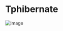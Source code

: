 # Tphibernate
![image](https://github.com/Hajarita12/Tphibernate/assets/120518556/1cc06273-0348-424c-93e8-6e847db673d2)

